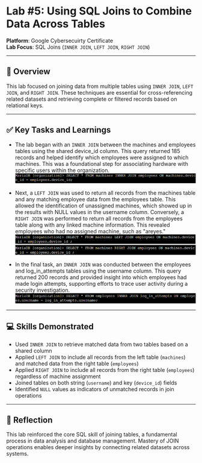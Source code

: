 # Lab #5: Using SQL Joins to Combine Data Across Tables

**Platform**: Google Cybersecuirty Certificate  
**Lab Focus**: SQL Joins (`INNER JOIN`, `LEFT JOIN`, `RIGHT JOIN`)

---

## 🧠 Overview

This lab focused on joining data from multiple tables using `INNER JOIN`, `LEFT JOIN`, and `RIGHT JOIN`. These techniques are essential for cross-referencing related datasets and retrieving complete or filtered records based on relational keys.

---

## ✅ Key Tasks and Learnings

- The lab began with an `INNER JOIN` between the machines and employees tables using the shared device\_id column. This query returned 185 records and helped identify which employees were assigned to which machines. This was a foundational step for associating hardware with specific users within the organization.
  ![INNER JOIN Machines and Employees](../../images/sql_lab5_inner_join_machines_employees.png)

- Next, a `LEFT JOIN` was used to return all records from the machines table and any matching employee data from the employees table. This allowed the identification of unassigned machines, which showed up in the results with NULL values in the username column. Conversely, a `RIGHT JOIN` was performed to return all records from the employees table along with any linked machine information. This revealed employees who had no assigned machine, such as "areyes."
  ![LEFT JOIN to Find Unassigned Machines](../../images/sql_lab5_left_join_unassigned.png)
  ![RIGHT JOIN to Find Employees Without Machines](../../images/sql_lab5_right_join_employees.png)

- In the final task, an `INNER JOIN` was conducted between the employees and log\_in\_attempts tables using the username column. This query returned 200 records and provided insight into which employees had made login attempts, supporting efforts to trace user activity during a security investigation.
  ![INNER JOIN on Login Attempts](../../images/sql_lab5_inner_join_login_attempts.png)

---

## 💻 Skills Demonstrated

* Used `INNER JOIN` to retrieve matched data from two tables based on a shared column
* Applied `LEFT JOIN` to include all records from the left table (`machines`) and matched data from the right table (`employees`)
* Applied `RIGHT JOIN` to include all records from the right table (`employees`) regardless of machine assignment
* Joined tables on both string (`username`) and key (`device_id`) fields
* Identified `NULL` values as indicators of unmatched records in join operations

---

## 🔁 Reflection

This lab reinforced the core SQL skill of joining tables, a fundamental process in data analysis and database management. Mastery of JOIN operations enables deeper insights by connecting related datasets across systems.
